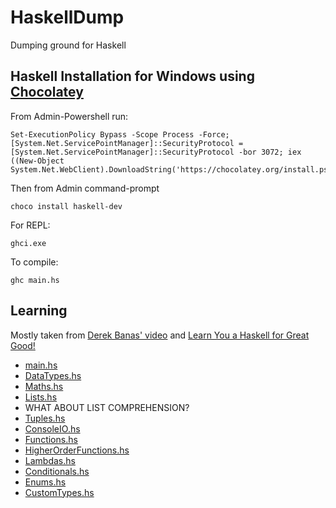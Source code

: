 # HaskellDump
Dumping ground for Haskell

## Haskell Installation for Windows using [Chocolatey](https://chocolatey.org/install)

From Admin-Powershell run:

```
Set-ExecutionPolicy Bypass -Scope Process -Force; [System.Net.ServicePointManager]::SecurityProtocol = [System.Net.ServicePointManager]::SecurityProtocol -bor 3072; iex ((New-Object System.Net.WebClient).DownloadString('https://chocolatey.org/install.ps1'))
```

Then from Admin command-prompt

```
choco install haskell-dev
```

For REPL:

```
ghci.exe
```

To compile:

```
ghc main.hs
```

## Learning

Mostly taken from [Derek Banas' video](https://www.youtube.com/watch?v=02_H3LjqMr8&list=PLGLfVvz_LVvSX7fVd4OUFp_ODd86H0ZIY&index=24&t=0s) and [Learn You a Haskell for Great Good!](https://www.youtube.com/watch?v=02_H3LjqMr8&list=PLGLfVvz_LVvSX7fVd4OUFp_ODd86H0ZIY&index=24&t=0s)

* [main.hs](https://github.com/James-P-D/HaskellDump/blob/master/src/main.hs)  
* [DataTypes.hs](https://github.com/James-P-D/HaskellDump/blob/master/src/DataTypes.hs)  
* [Maths.hs](https://github.com/James-P-D/HaskellDump/blob/master/src/Maths.hs)  
* [Lists.hs](https://github.com/James-P-D/HaskellDump/blob/master/src/Lists.hs)  
* WHAT ABOUT LIST COMPREHENSION?
* [Tuples.hs](https://github.com/James-P-D/HaskellDump/blob/master/src/Tuples.hs)  
* [ConsoleIO.hs](https://github.com/James-P-D/HaskellDump/blob/master/src/ConsoleIO.hs)  
* [Functions.hs](https://github.com/James-P-D/HaskellDump/blob/master/src/Functions.hs)  
* [HigherOrderFunctions.hs](https://github.com/James-P-D/HaskellDump/blob/master/src/HigherOrderFunctions.hs)  
* [Lambdas.hs](https://github.com/James-P-D/HaskellDump/blob/master/src/Lambdas.hs)  
* [Conditionals.hs](https://github.com/James-P-D/HaskellDump/blob/master/src/Conditionals.hs)  
* [Enums.hs](https://github.com/James-P-D/HaskellDump/blob/master/src/Enums.hs)  
* [CustomTypes.hs](https://github.com/James-P-D/HaskellDump/blob/master/src/CustomTypes.hs)  
<!--
* [DataTypes.hs](https://github.com/James-P-D/HaskellDump/blob/master/src/DataTypes.hs)  
* [DataTypes.hs](https://github.com/James-P-D/HaskellDump/blob/master/src/DataTypes.hs)  
* [DataTypes.hs](https://github.com/James-P-D/HaskellDump/blob/master/src/DataTypes.hs)  
* [DataTypes.hs](https://github.com/James-P-D/HaskellDump/blob/master/src/DataTypes.hs)  
* [DataTypes.hs](https://github.com/James-P-D/HaskellDump/blob/master/src/DataTypes.hs)  
* [DataTypes.hs](https://github.com/James-P-D/HaskellDump/blob/master/src/DataTypes.hs)  
* [DataTypes.hs](https://github.com/James-P-D/HaskellDump/blob/master/src/DataTypes.hs)  
* [DataTypes.hs](https://github.com/James-P-D/HaskellDump/blob/master/src/DataTypes.hs)  
-->